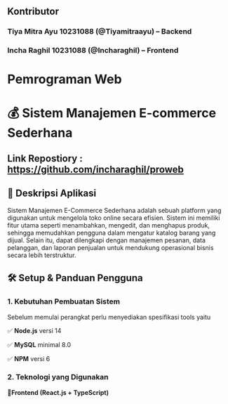 ## Kontributor  
### Tiya Mitra Ayu 10231088 (@Tiyamitraayu) – Backend  
### Incha Raghil 10231088 (@Incharaghil) – Frontend 

# Pemrograman Web

# 💰 Sistem Manajemen E-commerce Sederhana

## Link Repostiory : https://github.com/incharaghil/proweb

## 📝 Deskripsi Aplikasi 
Sistem Manajemen E-Commerce Sederhana adalah sebuah platform yang digunakan untuk mengelola toko online secara efisien. Sistem ini memiliki fitur utama seperti menambahkan, mengedit, dan menghapus produk, sehingga memudahkan pengguna dalam mengatur katalog barang yang dijual. Selain itu, dapat dilengkapi dengan manajemen pesanan, data pelanggan, dan laporan penjualan untuk mendukung operasional bisnis secara lebih terstruktur. 

## 🛠️ Setup & Panduan Pengguna 
### 1. Kebutuhan Pembuatan Sistem
Sebelum memulai perangkat perlu menyediakan spesifikasi tools yaitu

✅ **Node.js** versi 14

✅ **MySQL** minimal 8.0

✅ **NPM** versi 6

### 2. Teknologi yang Digunakan

🎨**Frontend (React.js + TypeScript)**

